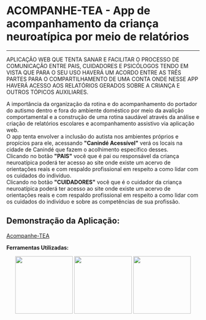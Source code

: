 <h1> ACOMPANHE-TEA - App de acompanhamento da criança neuroatípica por meio de relatórios </h1><hr>
<p>APLICAÇÃO WEB QUE TENTA SANAR E FACILITAR O PROCESSO DE COMUNICAÇÃO ENTRE PAIS, CUIDADORES E PSICÓLOGOS TENDO EM VISTA QUE PARA O SEU USO HAVERÁ UM ACORDO ENTRE AS TRÊS PARTES PARA O COMPARTILHAMENTO DE UMA CONTA ONDE NESSE APP HAVERÁ ACESSO AOS RELATÓRIOS GERADOS SOBRE A CRIANÇA E OUTROS TÓPICOS AUXILIARES.</p>

<p>  A importância da organização da rotina e do acompanhamento do portador do autismo dentro e fora do ambiente doméstico por meio da avalição comportamental e a construção de uma rotina saudável através da análise e criação de relatórios escolares e acompanhamento assistivo via aplicação web.<br>
  O app tenta envolver a inclusão do autista nos ambientes próprios e propícios para ele, acessando <b>"Canindé Acessível"</b> verá os locais na cidade de Canindé que fazem o acolhimento específico desses.<br>
  Clicando no botão <b>"PAIS"</b> você que é pai ou responsável da criança neuroatípica poderá ter acesso ao site onde existe um acervo de orientações reais e com respaldo profissional em respeito a como lidar com os cuidados do indivíduo.<br>
  Clicando no botão <b>"CUIDADORES"</b> você que é o cuidador da criança neuroatípica poderá ter acesso ao site onde existe um acervo de orientações reais e com respaldo profissional em respeito a como lidar com os cuidados do indivíduo e sobre as competências de sua profissão. <p>


<h2>Demonstração da Aplicação: </h2>


<a target="_blank" href="https://drive.google.com/file/d/1jwspl76BrOI43_48w5hTFxsYC7n-Wd0b/view?usp=sharing">Acompanhe-TEA</a>



<b>Ferramentas Utilizadas:</b>

<p align="center">
  <img src="https://user-images.githubusercontent.com/42771666/207141198-2cd41078-ba99-4a25-91a3-87fd01923ce7.png" width="150">
  <img src="https://user-images.githubusercontent.com/42771666/207141462-101eb554-6c78-4ea6-917a-9bdc345cff46.png" width="150">
  <img src="https://user-images.githubusercontent.com/42771666/207141799-cc5aa622-91f2-4ad5-afbd-1248f23fdc64.png" width="150">
</p>

